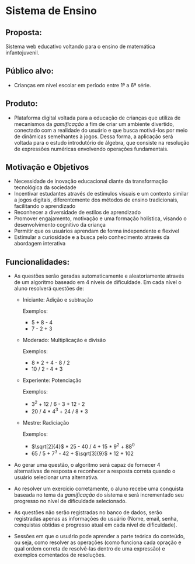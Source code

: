 # Sistema de Ensino

## Proposta:

Sistema web educativo voltando para o ensino de matemática infantojuvenil.

## Público alvo:

* Crianças em nível escolar em período entre 1ª a 6ª série.

## Produto:

* Plataforma digital voltada para a educação de crianças que utiliza de mecanismos da _gamificação_ a fim de criar um ambiente divertido, conectado com a realidade do usuário e que busca motivá-los por meio de dinâmicas semelhantes à jogos. Dessa forma, a aplicação será voltada para o estudo introdutório de álgebra, que consiste na resolução de expressões numéricas envolvendo operações fundamentais.

## Motivação e Objetivos

* Necessidade de inovação educacional diante da transformação tecnológica da sociedade
* Incentivar estudantes através de estímulos visuais e um contexto similar a jogos digitais, diferentemente dos métodos de ensino tradicionais, facilitando o aprendizado
* Reconhecer a diversidade de estilos de aprendizado
* Promover engajamento, motivação e uma formação holística, visando o desenvolvimento cognitivo da criança
* Permitir que os usuários aprendam de forma independente e flexível
* Estimular a curiosidade e a busca pelo conhecimento através da abordagem interativa

## Funcionalidades:

* As questões serão geradas automaticamente e aleatoriamente através de um algoritmo baseado em 4 níveis de dificuldade. Em cada nível o aluno resolverá questões de:
    
    * Iniciante: Adição e subtração </p>
      Exemplos:
        * 5 + 8 - 4
        * 7 - 2 + 3
    
    * Moderado: Multiplicação e divisão </p>
      Exemplos: 
        * 8 * 2 + 4 - 8 / 2
        * 10 / 2 - 4 * 3
    
    * Experiente: Potenciação </p>
      Exemplos: 
        * 3<sup>2</sup> + 12 / 6 - 3 + 12 - 2
        * 20 / 4 * 4<sup>3</sup> + 24 / 8 * 3
    
    * Mestre: Radiciação </p>
      Exemplos: 
        * $\sqrt[2]{4}$ * 25 - 40 / 4 + 15 * 9<sup>2</sup> + 88<sup>0</sup>
        * 65 / 5 + 7<sup>3</sup> - 42 + $\sqrt[3]{9}$ * 12 + 102
          
* Ao gerar uma questão, o algoritmo será capaz de fornecer 4 alternativas de resposta e reconhecer a resposta correta quando o usuário selecionar uma alternativa.
  
* Ao resolver um exercício corretamente, o aluno recebe uma conquista baseada no tema da _gamificação_ do sistema e será incrementado seu progresso no nível de dificuldade selecionado.
  
* As questões não serão registradas no banco de dados, serão registradas apenas as informações do usuário (Nome, email, senha, conquistas obtidas e progresso atual em cada nível de dificuldade).
  
* Sessões em que o usuário pode aprender a parte teórica do conteúdo, ou seja, como resolver as operações (como funciona cada opração e qual ordem correta de resolvê-las dentro de uma expressão) e exemplos comentados de resoluções.
